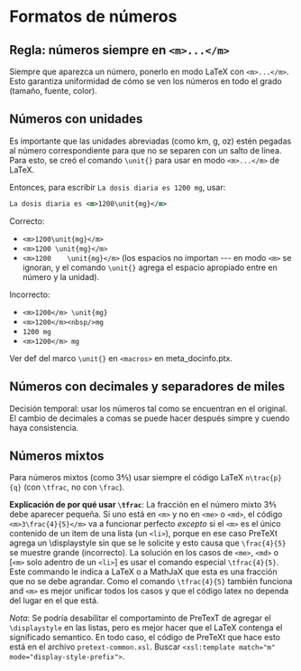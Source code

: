 # Formatos de números

## Regla: números siempre en `<m>...</m>`
Siempre que aparezca un número, ponerlo en modo LaTeX con `<m>...</m>`. Esto garantiza uniformidad de cómo se ven los números en todo el grado (tamaño, fuente, color).


## Números con unidades
Es importante que las unidades abreviadas (como km, g, oz) estén pegadas al número correspondiente para que no se separen con un salto de linea. Para esto, se creó el comando `\unit{}` para usar en modo `<m>...</m>` de LaTeX. 

Entonces, para escribir `La dosis diaria es 1200 mg`, usar:
```xml
La dosis diaria es <m>1200\unit{mg}</m>
```

Correcto:
*  `<m>1200\unit{mg}</m>`
*  `<m>1200 \unit{mg}</m>`
*  `<m>1200    \unit{mg}</m>` (los espacios no importan --- en modo `<m>` se ignoran, y el comando `\unit{}` agrega el espacio apropiado entre en número y la unidad).

Incorrecto:
*  `<m>1200</m> \unit{mg}`
*  `<m>1200</m><nbsp/>mg`
*  `1200 mg`
*  `<m>1200</m> mg`

Ver def del marco `\unit{}` en `<macros>` en meta_docinfo.ptx.


## Números con decimales y separadores de miles
Decisión temporal: usar los números tal como se encuentran en el original. El cambio de decimales a comas se puede hacer después simpre y cuendo haya consistencia.



## Números mixtos
Para números mixtos (como 3⅘) usar siempre el código LaTeX `n\trac{p}{q}` (con `\tfrac`, no con `\frac`).

**Explicación de por qué usar `\tfrac`**: La fracción en el número mixto 3⅘ debe aparecer pequeña. Si uno está en `<m>` y no en `<me>` o `<md>`, el código `<m>3\frac{4}{5}</m>` va a funcionar perfecto *excepto* si el `<m>` es el único contenido de un item de una lista (un `<li>`), porque en ese caso PreTeXt agrega un \displaystyle sin que se le solicite y esto causa que `\frac{4}{5}` se muestre grande (incorrecto). La solución en los casos de `<me>`, `<md>` o [`<m>` solo adentro de un `<li>`] es usar el comando especial `\tfrac{4}{5}`. Este commando le indica a LaTeX o a MathJaX que esta es una fracción que no se debe agrandar. Como el comando `\tfrac{4}{5}` también funciona and `<m>` es mejor unificar todos los casos y que el código latex no dependa del lugar en el que está.

*Nota*: Se podría desabilitar el comportaminto de PreTexT de agregar el `\displaystyle` en las listas, pero es mejor hacer que el LaTeX contenga el significado semantico. En todo caso, el código de PreTeXt que hace esto está en el archivo `pretext-common.xsl`. Buscar `<xsl:template match="m" mode="display-style-prefix">`.  

